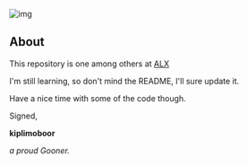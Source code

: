 ![img](https://assets.imaginablefutures.com/media/images/ALX_Logo.max-200x150.png)

## About 
This repository is one among others at [ALX](alxafrica.com)

I'm still learning, so don't mind the README, I'll sure update it.

Have a nice time with some of the code though.

Signed,

__kiplimoboor__

*a proud Gooner.*
